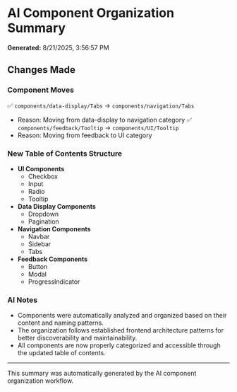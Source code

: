 # AI Component Organization Summary

**Generated:** 8/21/2025, 3:56:57 PM

## Changes Made

### Component Moves
✅ `components/data-display/Tabs` → `components/navigation/Tabs`
   - Reason: Moving from data-display to navigation category
✅ `components/feedback/Tooltip` → `components/UI/Tooltip`
   - Reason: Moving from feedback to UI category

### New Table of Contents Structure
- **UI Components**
  - Checkbox
  - Input
  - Radio
  - Tooltip
- **Data Display Components**
  - Dropdown
  - Pagination
- **Navigation Components**
  - Navbar
  - Sidebar
  - Tabs
- **Feedback Components**
  - Button
  - Modal
  - ProgressIndicator

### AI Notes
- Components were automatically analyzed and organized based on their content and naming patterns.
- The organization follows established frontend architecture patterns for better discoverability and maintainability.
- All components are now properly categorized and accessible through the updated table of contents.

---

This summary was automatically generated by the AI component organization workflow.